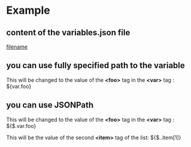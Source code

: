 # Example
## content of the variables.json file
[filename](variables.json ':include :type=code xml')

## you can use fully specified path to the variable
This will be changed to the value of the **&lt;foo&gt;** tag in the **&lt;var&gt;** tag : ${var.foo}
## you can use JSONPath
This will be changed to the value of the **&lt;foo&gt;** tag in the **&lt;var&gt;** tag : ${$.var.foo}

This will be the value of the second **&lt;item&gt;** tag of the list: ${$..item[1]}
